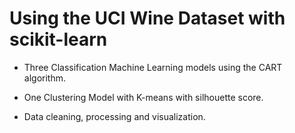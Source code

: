 # Using the UCI Wine Dataset with scikit-learn

- Three Classification Machine Learning models using the CART algorithm.

- One Clustering Model with K-means with silhouette score.

- Data cleaning, processing and visualization.

